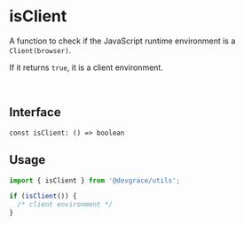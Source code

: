 # isClient

A function to check if the JavaScript runtime environment is a `Client(browser)`.

If it returns `true`, it is a client environment.

<br />

## Interface
```tsx
const isClient: () => boolean
```

## Usage
```ts
import { isClient } from '@devgrace/utils';

if (isClient()) {
  /* client environment */
}
```